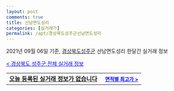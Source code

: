 ```yaml
---
layout: post
comments: true
title: 선남면도성리
categories: [실거래가]
permalink: /apt/경상북도성주군선남면도성리
---
```


2021년 09월 06일 기준, <a href="/apt/경상북도성주군">경상북도성주군</a> 선남면도성리 한달간 실거래 정보

<a style="color: blue;" href="/apt/경상북도성주군">< 경상북도 성주군 전체 실거래 정보</a>
<!---- start ---->
<table>
  <tr>
    <td colspan="4" style="font-weight: bold;"><a href="/apt/경상북도성주군선남면도성리{name_without_space}">오늘 등록된 실거래 정보가 없습니다</a> &nbsp;&nbsp;&nbsp; <a style="color: blue; font-size: smaller;" href="/apt/경상북도성주군선남면도성리{name_without_space}">면적별 최고가 ></a></td>
  </tr>
    
</table>
<!---- end ---->
    